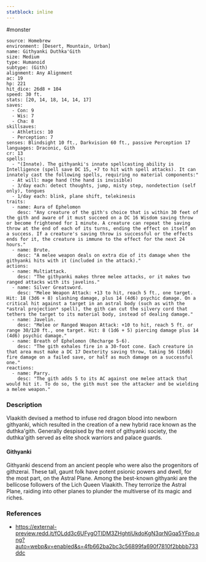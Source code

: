 ```yaml
---
statblock: inline
---
```

 #monster 

```statblock
source: Homebrew
environment: [Desert, Mountain, Urban]
name: Githyanki Duthka'Gith
size: Medium
type: Humanoid
subtype: (Gith)
alignment: Any Alignment
ac: 19
hp: 221
hit_dice: 26d8 + 104
speed: 30 ft.
stats: [20, 14, 18, 14, 14, 17]
saves:
  - Con: 9
  - Wis: 7
  - Cha: 8
skillsaves:
  - Athletics: 10
  - Perception: 7
senses: Blindsight 10 ft., Darkvision 60 ft., passive Perception 17
languages: Draconic, Gith
cr: 13
spells:
  - "(Innate). The githyanki's innate spellcasting ability is Intelligence (spell save DC 15, +7 to hit with spell attacks). It can innately cast the following spells, requiring no material components:"
  - At will: mage hand (the hand is invisible)
  - 3/day each: detect thoughts, jump, misty step, nondetection (self only), tongues
  - 1/day each: blink, plane shift, telekinesis
traits:
  - name: Aura of Ephelomon
    desc: "Any creature of the gith's choice that is within 30 feet of the gith and aware of it must succeed on a DC 16 Wisdom saving throw or become frightened for 1 minute. A creature can repeat the saving throw at the end of each of its turns, ending the effect on itself on a success. If a creature's saving throw is successful or the effects ends for it, the creature is immune to the effect for the next 24 hours."
  - name: Brute.
    desc: "A melee weapon deals on extra die of its damage when the githyanki hits with it (included in the attack)."
actions:
  - name: Multiattack.
    desc: "The githyanki makes three melee attacks, or it makes two ranged attacks with its javelins."
  - name: Silver Greatsword.
    desc: "Melee Weapon Attack: +13 to hit, reach 5 ft., one target. Hit: 18 (3d6 + 8) slashing damage, plus 14 (4d6) psychic damage. On a critical hit against a target in an astral body (such as with the *astral projection* spell), the gith can cut the silvery cord that tethers the target to its material body, instead of dealing damage."
  - name: Javelin.
    desc: "Melee or Ranged Weapon Attack: +10 to hit, reach 5 ft. or range 30/120 ft., one target. Hit: 8 (1d6 + 5) piercing damage plus 14 (4d6) psychic damage."
  - name: Breath of Ephelomon (Recharge 5-6).
    desc: "The gith exhales fire in a 30-foot cone. Each creature in that area must make a DC 17 Dexterity saving throw, taking 56 (16d6) fire damage on a failed save, or half as much damage on a successful one."
reactions:
  - name: Parry.
    desc: "The gith adds 5 to its AC against one melee attack that would hit it. To do so, the gith must see the attacker and be wielding a melee weapon."
```

### Description

Vlaakith devised a method to infuse red dragon blood into newborn githyanki, which resulted in the creation of a new hybrid race known as the duthka'gith. Generally despised by the rest of githyanki society, the duthka'gith served as elite shock warriors and palace guards.

#### Githyanki

Githyanki descend from an ancient people who were also the progenitors of githzerai. These tall, gaunt folk have potent psionic powers and dwell, for the most part, on the Astral Plane. Among the best-known githyanki are the bellicose followers of the Lich Queen Vlaakith. They terrorize the Astral Plane, raiding into other planes to plunder the multiverse of its magic and riches.

### References

* https://external-preview.redd.it/fOLdd3c6UFygOTIDM3ZHghtiUkdoKgN3qrNGqa5YFpo.png?auto=webp&v=enabled&s=4fb662ba2bc3c56899fa690f7810f2bbbb733ddc
